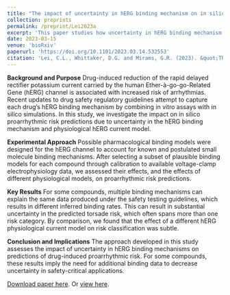 ```yaml
---
title: "The impact of uncertainty in hERG binding mechanism on in silico predictions of drug-induced proarrhythmic risk"
collection: preprints
permalink: /preprint/Lei2023a
excerpt: 'This paper studies how uncertainty in hERG binding mechanism may affect the in silico predictions of drug-induced proarrhythmic risk.'
date: 2023-03-15
venue: 'bioRxiv'
paperurl: 'https://doi.org/10.1101/2023.03.14.532553'
citation: 'Lei, C.L., Whittaker, D.G. and Mirams, G.R. (2023). &quot;The impact of uncertainty in hERG binding mechanism on in silico predictions of drug-induced proarrhythmic risk.&quot; <i>bioRxiv</i>.'
---
```

__Background and Purpose__
Drug-induced reduction of the rapid delayed rectifier potassium current carried by the human Ether-à-go-go-Related Gene (hERG) channel is associated with increased risk of arrhythmias.
Recent updates to drug safety regulatory guidelines attempt to capture each drug’s hERG binding mechanism by combining in vitro assays with in silico simulations.
In this study, we investigate the impact on in silico proarrhythmic risk predictions due to uncertainty in the hERG binding mechanism and physiological hERG current model.

__Experimental Approach__
Possible pharmacological binding models were designed for the hERG channel to account for known and postulated small molecule binding mechanisms.
After selecting a subset of plausible binding models for each compound through calibration to available voltage-clamp electrophysiology data, we assessed their effects, and the effects of different physiological models, on proarrhythmic risk predictions.

__Key Results__
For some compounds, multiple binding mechanisms can explain the same data produced under the safety testing guidelines, which results in different inferred binding rates.
This can result in substantial uncertainty in the predicted torsade risk, which often spans more than one risk category.
By comparison, we found that the effect of a different hERG physiological current model on risk classification was subtle.

__Conclusion and Implications__
The approach developed in this study assesses the impact of uncertainty in hERG binding mechanisms on predictions of drug-induced proarrhythmic risk.
For some compounds, these results imply the need for additional binding data to decrease uncertainty in safety-critical applications.

[Download paper here](http://chonlei.github.io/files/Lei2023a.pdf). Or [view here](https://doi.org/10.1101/2023.03.14.532553).
